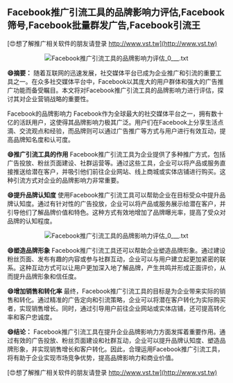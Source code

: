## **Facebook推广引流工具的品牌影响力评估,Facebook筛号,Facebook批量群发广告,Facebook引流王**

[😍想了解推广相关软件的朋友请登录 http://www.vst.tw](http://www.vst.tw)

 <center><img src="https://vst.tw/MP4/tuiguang/png/6.png" alt="Facebook推广引流工具的品牌影响力评估_0___.txt"></center>

**😄摘要：**
随着互联网的迅速发展，社交媒体平台已成为企业推广和引流的重要工具之一。在众多社交媒体平台中，Facebook以其庞大的用户群体和强大的广告推广功能而备受瞩目。本文将对Facebook推广引流工具的品牌影响力进行评估，探讨其对企业营销战略的重要性。

Facebook的品牌影响力
Facebook作为全球最大的社交媒体平台之一，拥有数十亿的活跃用户，这使得其品牌影响力极其广泛。用户们在Facebook上分享生活点滴、交流观点和经验，而品牌则可以通过广告推广等方式与用户进行有效互动，提高品牌知名度和认可度。

**😄推广引流工具的作用**
Facebook推广引流工具为企业提供了多种推广方式，包括广告投放、粉丝页面建设、社群运营等。通过这些工具，企业可以将产品或服务直接推送给潜在客户，并吸引他们前往企业网站、线上商城或实体店铺进行购买。这种引流方式对企业的品牌影响力非常重要。

**😄提升品牌认知度**
使用Facebook推广引流工具可以帮助企业在目标受众中提升品牌认知度。通过有针对性的广告投放，企业可以将产品或服务展示给潜在客户，并引导他们了解品牌价值和特色。这种方式有效地增加了品牌曝光率，提高了受众对品牌的认知程度。

 <center><img src="https://vst.tw/MP4/tuiguang/png/7.png" alt="Facebook推广引流工具的品牌影响力评估_0___.txt"></center>

**😄塑造品牌形象**
Facebook推广引流工具还可以帮助企业塑造品牌形象。通过建设粉丝页面、发布有趣的内容或参与社群互动，企业可以与用户建立起更加紧密的联系。这种互动方式可以让用户更加深入地了解品牌，产生共鸣并形成正面评价，从而提升品牌形象和信任度。

**😄增加销售和转化率**
最终，Facebook推广引流工具的目标是为企业带来实际的销售和转化。通过精准的广告定向和引流策略，企业可以将潜在客户转化为实际购买者，实现销售增长。同时，通过引导用户前往企业网站或实体店铺，还可提高转化率和客户忠诚度。

**😄结论：**
Facebook推广引流工具在提升企业品牌影响力方面发挥着重要作用。通过有效的广告投放、粉丝页面建设和社群互动，企业可以提升品牌认知度、塑造品牌形象，并实现销售增长和客户转化。因此，合理运用Facebook推广引流工具，将有助于企业实现市场竞争优势，提高品牌影响力和商业价值。

[😍想了解推广相关软件的朋友请登录 http://www.vst.tw](http://www.vst.tw)



